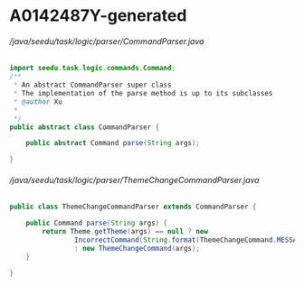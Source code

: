 # A0142487Y-generated
###### /java/seedu/task/logic/parser/CommandParser.java
``` java
import seedu.task.logic.commands.Command;
/**
 * An abstract CommandParser super class
 * The implementation of the parse method is up to its subclasses
 * @author Xu
 *
 */
public abstract class CommandParser {

    public abstract Command parse(String args);

}
```
###### /java/seedu/task/logic/parser/ThemeChangeCommandParser.java
``` java
public class ThemeChangeCommandParser extends CommandParser {

    public Command parse(String args) {
        return Theme.getTheme(args) == null ? new
                IncorrectCommand(String.format(ThemeChangeCommand.MESSAGE_FAILURE, args))
                : new ThemeChangeCommand(args);
    }

}
```
